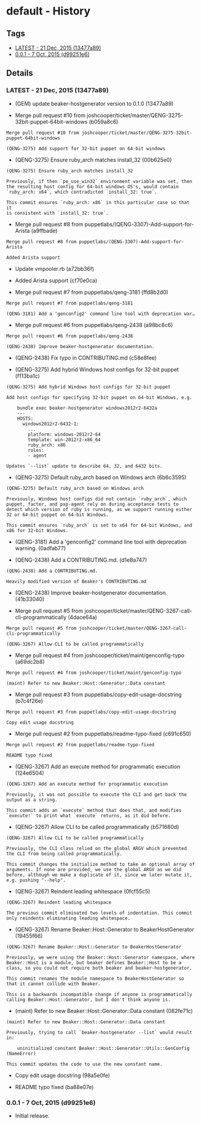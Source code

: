 # default - History
## Tags
* [LATEST - 21 Dec, 2015 (13477a89)](#LATEST)
* [0.0.1 - 7 Oct, 2015 (d99251e6)](#0.0.1)

## Details
### <a name = "LATEST">LATEST - 21 Dec, 2015 (13477a89)

* (GEM) update beaker-hostgenerator version to 0.1.0 (13477a89)

* Merge pull request #10 from joshcooper/ticket/master/QENG-3275-32bit-puppet-64bit-windows (b059a8c6)


```
Merge pull request #10 from joshcooper/ticket/master/QENG-3275-32bit-puppet-64bit-windows

(QENG-3275) Add support for 32-bit puppet on 64-bit windows
```
* (QENG-3275) Ensure ruby_arch matches install_32 (00b625e0)


```
(QENG-3275) Ensure ruby_arch matches install_32

Previously, if then `pe_use_win32` environment variable was set, then
the resulting host config for 64-bit windows OS's, would contain
`ruby_arch: x64`, which contradicted `install_32: true`.

This commit ensures `ruby_arch: x86` in this particular case so that it
is consistent with `install_32: true`.
```
* Merge pull request #8 from puppetlabs/(QENG-3307)-Add-support-for-Arista (a9ffbade)


```
Merge pull request #8 from puppetlabs/(QENG-3307)-Add-support-for-Arista

Added Arista support
```
* Update vmpooler.rb (a72bb36f)

* Added Arista support (cf70e0ca)

* Merge pull request #7 from puppetlabs/qeng-3181 (ffd8b2d0)


```
Merge pull request #7 from puppetlabs/qeng-3181

(QENG-3181) Add a 'genconfig2' command line tool with deprecation war…
```
* Merge pull request #6 from puppetlabs/qeng-2438 (a98bc8c6)


```
Merge pull request #6 from puppetlabs/qeng-2438

(QENG-2438) Improve beaker-hostgenerator documentation.
```
* (QENG-2438) Fix typo in CONTRIBUTING.md (c58e8fee)

* (QENG-3275) Add hybrid Windows host configs for 32-bit puppet (f113ba1c)


```
(QENG-3275) Add hybrid Windows host configs for 32-bit puppet

Add host configs for specifying 32-bit puppet on 64-bit Windows, e.g.

    bundle exec beaker-hostgenerator windows2012r2-6432a
    ---
    HOSTS:
      windows2012r2-6432-1:
        ...
        platform: windows-2012r2-64
        template: win-2012r2-x86_64
        ruby_arch: x86
        roles:
        - agent

Updates `--list` update to describe 64, 32, and 6432 bits.
```
* (QENG-3275) Default ruby_arch based on Windows arch (6b6c3595)


```
(QENG-3275) Default ruby_arch based on Windows arch

Previously, Windows host configs did not contain `ruby_arch`, which
puppet, facter, and pxp-agent rely on during acceptance tests to
detect which version of ruby is running, as we support running either
32 or 64-bit puppet on 64-bit Windows.

This commit ensures `ruby_arch` is set to x64 for 64-bit Windows, and
x86 for 32-bit Windows.
```
* (QENG-3181) Add a 'genconfig2' command line tool with deprecation warning. (0adfab77)

* (QENG-2438) Add a CONTRIBUTING.md. (d1e8a747)


```
(QENG-2438) Add a CONTRIBUTING.md.

Heavily modified version of Beaker's CONTRIBUTING.md
```
* (QENG-2438) Improve beaker-hostgenerator documentation. (41b33040)

* Merge pull request #5 from joshcooper/ticket/master/QENG-3267-call-cli-programmatically (4dace64a)


```
Merge pull request #5 from joshcooper/ticket/master/QENG-3267-call-cli-programmatically

(QENG-3267) Allow CLI to be called programmatically
```
* Merge pull request #4 from joshcooper/ticket/maint/genconfig-typo (a69dc2b8)


```
Merge pull request #4 from joshcooper/ticket/maint/genconfig-typo

(maint) Refer to new Beaker::Host::Generator::Data constant
```
* Merge pull request #3 from puppetlabs/copy-edit-usage-docstring (b7c4f26e)


```
Merge pull request #3 from puppetlabs/copy-edit-usage-docstring

Copy edit usage docstring
```
* Merge pull request #2 from puppetlabs/readme-typo-fixed (c691c650)


```
Merge pull request #2 from puppetlabs/readme-typo-fixed

README typo fixed
```
* (QENG-3267) Add an execute method for programmatic execution (124e6504)


```
(QENG-3267) Add an execute method for programmatic execution

Previously, it was not possible to execute the CLI and get back the
output as a string.

This commit adds an `execute` method that does that, and modifies
`execute!` to print what `execute` returns, as it did before.
```
* (QENG-3267) Allow CLI to be called programmatically (b571680d)


```
(QENG-3267) Allow CLI to be called programmatically

Previously, the CLI class relied on the global ARGV which prevented
the CLI from being called programmatically.

This commit changes the initialize method to take an optional array of
arguments. If none are provided, we use the global ARGV as we did
before, although we make a duplicate of it, since we later mutate it,
e.g. pushing "--help".
```
* (QENG-3267) Reindent leading whitespace (0fcf55c5)


```
(QENG-3267) Reindent leading whitespace

The previous commit eliminated two levels of indentation. This commit
only reindents eliminating leading whitespace.
```
* (QENG-3267) Rename Beaker::Host::Generator to BeakerHostGenerator (19455f66)


```
(QENG-3267) Rename Beaker::Host::Generator to BeakerHostGenerator

Previously, we were using the Beaker::Host::Generator namespace, where
Beaker::Host is a module, but beaker defines Beaker::Host to be a
class, so you could not require both beaker and beaker-hostgenerator.

This commit renames the module namespace to BeakerHostGenerator so
that it cannot collide with Beaker.

This is a backwards incompatible change if anyone is programmatically
calling Beaker::Host::Generator, but I don't think anyone is.
```
* (maint) Refer to new Beaker::Host::Generator::Data constant (082fe71c)


```
(maint) Refer to new Beaker::Host::Generator::Data constant

Previously, trying to call `beaker-hostgenerator --list` would result
in:

    uninitialized constant Beaker::Host::Generator::Utils::GenConfig (NameError)

This commit updates the code to use the new constant name.
```
* Copy edit usage docstring (98a5e0fe)

* README typo fixed (ba88e07e)

### <a name = "0.0.1">0.0.1 - 7 Oct, 2015 (d99251e6)

* Initial release.
